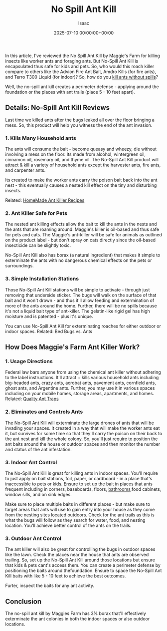 ﻿---
title: No Spill Ant Kill
description: In this article, I've reviewed the No Spill Ant Kill by Maggie's Farm for killing insects like worker ants and foraging ants.
slug: /no-spill-ant-kill/
date: 2025-07-10 00:00:00+00:00
lastmod: 2025-07-10 00:00:00+03:00
author: Isaac
categories:

- Ants

- Product Reviews
tags:

- ants

- spill

- ant
layout: post
---

In this article, I've reviewed the No Spill Ant Kill by Maggie's Farm for killing insects like worker ants and foraging ants. But No-Spill Ant Kill is encapsulated thus safe for kids and pets. So, who would this roach killer compare to others like the Advion Fire Ant Bait, Amdro Kills (for fire ants), and Terro T300 Liquid (for indoor)? So, how do you [kill ants without spills](https://maggiesfarmproducts.com/products/no-spill-ant-kill)?

Well, the no-spill ant kill creates a perimeter defense - applying around the foundation or the places with ant trails (place 5 - 10 feet apart).

##  Details: No-Spill Ant Kill Reviews

Last time we killed ants after the bugs leaked all over the floor bringing a mess. So, this product will help you witness the end of the ant invasion.

###  1. Kills Many Household ants

The ants will consume the bait - become queasy and wheezy, die without involving a mess on the floor. Its made from alcohol, wintergreen oil, cinnamon oil, rosemary oil, and thyme oil. The No-Spill Ant Kill product will attract & kill a variety of household ants except the harvester ants, fire ants, and carpenter ants.

Its created to make the worker ants carry the poison bait back into the ant nest - this eventually causes a nested kill effect on the tiny and disturbing insects.

Related: [HomeMade Ant Killer Recipes](https://pestpolicy.com/homemade-ant-killer/)

###  2. Ant Killer Safe for Pets

The nested ant killing effects allow the bait to kill the ants in the nests and the ants that are roaming around. Maggie's killer is oil-based and thus safe for pets and cats. The Maggie's ant-killer will be safe for animals as outlined on the product label - but don't spray on cats directly since the oil-based insecticide can be slightly toxic.

No-Spill Ant Kill also has borax (a natural ingredient) that makes it simple to exterminate the ants with no dangerous chemical effects on the pets or surroundings.

###  3. Simple Installation Stations

Those No-Spill Ant Kill stations will be simple to activate - through just removing that underside sticker. The bugs will walk on the surface of that bait and it won't drown - and thus it'll allow feeding and extermination of more of the ants around the home. Further, there will be no spills because it's not a liquid bait type of ant-killer. The gelatin-like rigid gel has high moisture and is patented - plus it's unique.

You can use No-Spill Ant Kill for exterminating roaches for either outdoor or indoor spaces. Related: Bed Bugs vs. Ants

##  How Does Maggie's Farm Ant Killer Work?

###  1. Usage Directions

Federal law bars anyone from using the chemical ant killer without adhering to the label instructions. It'll attract + kills various household ants including big-headed ants, crazy ants, acrobat ants, pavement ants, cornfield ants, ghost ants, and Argentine ants. Further, you may use it in various spaces including on your mobile homes, storage areas, apartments, and homes. Related: [Quality Ant Traps](https://pestpolicy.com/best-ant-traps/)

###  2. Eliminates and Controls Ants

The No-Spill Ant Kill will exterminate the large drones of ants that will be invading your spaces. It created in a way that will make the worker ants eat it, but survives for some time so that they'll carry the poison on their back to the ant nest and kill the whole colony. So, you'll just require to position the ant baits around the house or outdoor spaces and then monitor the number and status of the ant infestation.

###  3. Indoor Ant Control

The No-Spill Ant Kill is great for killing ants in indoor spaces. You'll require to just apply on bait stations, foil, paper, or cardboard - in a place that's inaccessible to pets or kids. Ensure to set up the bait in places that ants frequent including in corners, baseboards, floors, [bathrooms](https://pestpolicy.com/how-to-get-rid-of-ants-in-the-bathroom/),food cabinets, window sills, and on sink edges.

Make sure to place multiple baits in different places - but make sure to target areas that ants will use to gain entry into your house as they come from the nesting sites located outdoors. Check for the ant trails as this is what the bugs will follow as they search for water, food, and nesting location. You'll achieve better control of the ants on the trails.

###  3. Outdoor Ant Control

The ant killer will also be great for controlling the bugs in outdoor spaces like the lawn. Check the places near the house that ants are observed trailing. So, set up the No-Spill Ant Kill around those locations but ensure that kids & pets cant's access them. You can create a perimeter defense by positioning the baits around thefoundation. Ensure to space the No-Spill Ant Kill baits with like 5 - 10 feet to achieve the best outcomes.

Furter, inspect the baits for any ant activity.

##  Conclusion

The no-spill ant kill by Maggies Farm has 3% borax that'll effectively exterminate the ant colonies in both the indoor spaces or also outdoor locations.

